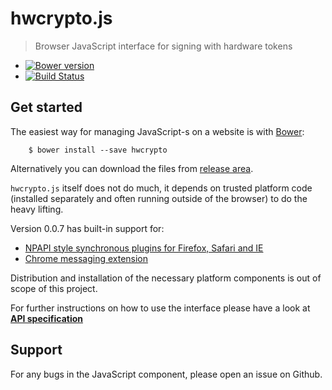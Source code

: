 # hwcrypto.js
> Browser JavaScript interface for signing with hardware tokens

* [![Bower version](https://badge.fury.io/bo/hwcrypto.svg)](http://bower.io/search/?q=hwcrypto)
* [![Build Status](https://travis-ci.org/open-eid/js-token-signing.svg?branch=master)](https://travis-ci.org/open-eid/js-token-signing)


## Get started

The easiest way for managing JavaScript-s on a website is with [Bower](http://bower.io/):

        $ bower install --save hwcrypto

Alternatively you can download the files from [release area](https://github.com/open-eid/js-token-signing/releases).

`hwcrypto.js` itself does not do much, it depends on trusted platform code (installed separately and often running outside of the browser) to do the heavy lifting. 

Version 0.0.7 has built-in support for:
- [NPAPI style synchronous plugins for Firefox, Safari and IE](https://github.com/open-eid/browser-token-signing)
- [Chrome messaging extension](https://github.com/open-eid/chrome-token-signing)

Distribution and installation of the necessary platform components is out of scope of this project.

For further instructions on how to use the interface please have a look at **[API specification](https://github.com/open-eid/js-token-signing/wiki/ModernAPI)**

## Support

For any bugs in the JavaScript component, please open an issue on Github.
